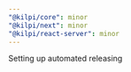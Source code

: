 ```yaml
---
"@kilpi/core": minor
"@kilpi/next": minor
"@kilpi/react-server": minor
---
```


Setting up automated releasing
